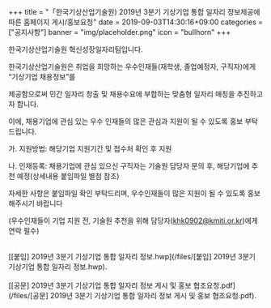 +++
title = "「한국기상산업기술원) 2019년 3분기 기상기업 통합 일자리 정보제공에 따른 홈페이지 게시/홍보요청"
date = 2019-09-03T14:30:16+09:00
categories = ["공지사항"]
banner = "img/placeholder.png"
icon = "bullhorn"
+++
<!--more-->

한국기상산업기술원 혁신성장일자리팀입니다.



한국기상산업기술원은 취업을 희망하는 우수인재들(재학생, 졸업예정자, 구직자)에게 “기상기업 채용정보”를

제공함으로써 민간 일자리 창출 및 채용수요에 부합하는 맞춤형 일자리 매칭을 추진하고자 합니다.

이에, 채용기업에 관심 있는 우수 인재들의 많은 관심과 지원이 될 수 있도록 홍보 부탁드립니다.



가. 지원방법: 해당기업 지원기간 및 접수처 확인 후 지원

나. 인재등록: 채용기업에 관심 있으신 구직자는 기술원 담당자 문의 후, 해당기업에 추천 예정(상세내용 붙임파일 별첨 참조)



자세한 사항은 붙임파일 확인 부탁드리며, 우수인재들이 많은 지원이 될 수 있도록 홍보해주시기 바랍니다

(우수인재들이 기업 지원 전, 기술원 추천을 위해 담당자(khk0902@kmiti.or.kr)에게 연락 필수)



<br>
[[붙임] 2019년 3분기 기상기업 통합 일자리 정보.hwp](/files/[붙임] 2019년 3분기 기상기업 통합 일자리 정보.hwp).
<br>
<br>
[[공문] 2019년 3분기 기상기업 통합 일자리 정보 게시 및 홍보 협조요청.pdf](/files/[공문] 2019년 3분기 기상기업 통합 일자리 정보 게시 및 홍보 협조요청.pdf).
<br>
